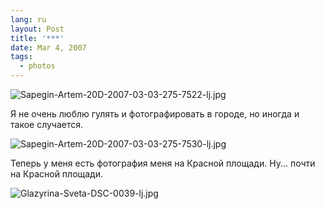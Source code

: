 ```yaml
---
lang: ru
layout: Post
title: '***'
date: Mar 4, 2007
tags:
  - photos
---
```


![Sapegin-Artem-20D-2007-03-03-275-7522-lj.jpg](upload://Sapegin-Artem-20D-2007-03-03-275-7522-lj.jpg)

Я не очень люблю гулять и фотографировать в городе, но иногда и такое случается.

<!--more-->

![Sapegin-Artem-20D-2007-03-03-275-7530-lj.jpg](upload://Sapegin-Artem-20D-2007-03-03-275-7530-lj.jpg)

Теперь у меня есть фотография меня на Красной площади. Ну... почти на Красной площади.

![Glazyrina-Sveta-DSC-0039-lj.jpg](upload://Glazyrina-Sveta-DSC-0039-lj.jpg)
